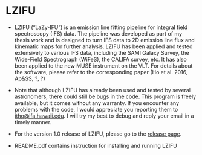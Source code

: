 # LZIFU
* LZIFU (“LaZy-IFU”) is an emission line fitting pipeline for integral field spectroscopy (IFS) data. The pipeline was developed as part of my thesis work and is designed to turn IFS data to 2D emission line flux and kinematic maps for further analysis. LZIFU has been applied and tested extensively to various IFS data, including the SAMI Galaxy Survey, the Wide-Field Spectrograph (WiFeS), the CALIFA survey, etc. It has also been applied to the new MUSE instrument on the VLT. For details about the software, please refer to the corresponding paper (Ho et al. 2016, Ap&SS, ?, ?)

* Note that although LZIFU has already been used and tested by several astronomers, there could still be bugs in the code. This program is freely available, but it comes without any warranty. If you encounter any problems with the code, I would appreciate you reporting them to itho@ifa.hawaii.edu. I will try my best to debug and reply your email in a timely manner. 

* For the version 1.0 release of LZIFU, please go to the [release page](https://github.com/hoiting/LZIFU/releases). 

* README.pdf contains instruction for installing and running LZIFU